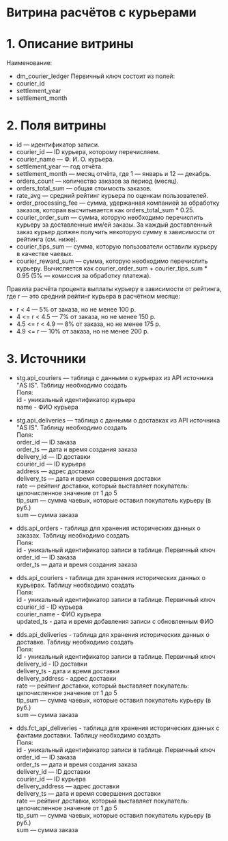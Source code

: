 # Витрина расчётов с курьерами
# 1. Описание витрины
Наименование:
- dm_courier_ledger
Первичный ключ состоит из полей:
- courier_id
- settlement_year
- settlement_month
# 2. Поля витрины
- id — идентификатор записи.
- courier_id — ID курьера, которому перечисляем.
- courier_name — Ф. И. О. курьера.
- settlement_year — год отчёта.
- settlement_month — месяц отчёта, где 1 — январь и 12 — декабрь.
- orders_count — количество заказов за период (месяц).
- orders_total_sum — общая стоимость заказов.
- rate_avg — средний рейтинг курьера по оценкам пользователей.
- order_processing_fee — сумма, удержанная компанией за обработку заказов, которая высчитывается как orders_total_sum * 0.25.
- courier_order_sum — сумма, которую необходимо перечислить курьеру за доставленные им/ей заказы. За каждый доставленный заказ курьер должен получить некоторую сумму в зависимости от рейтинга (см. ниже).
- courier_tips_sum — сумма, которую пользователи оставили курьеру в качестве чаевых.
- courier_reward_sum — сумма, которую необходимо перечислить курьеру. Вычисляется как courier_order_sum + courier_tips_sum * 0.95 (5% — комиссия за обработку платежа).

Правила расчёта процента выплаты курьеру в зависимости от рейтинга, где r — это средний рейтинг курьера в расчётном месяце:
- r < 4 — 5% от заказа, но не менее 100 р.
- 4 <= r < 4.5 — 7% от заказа, но не менее 150 р.
- 4.5 <= r < 4.9 — 8% от заказа, но не менее 175 р.
- 4.9 <= r — 10% от заказа, но не менее 200 р.

# 3. Источники
- stg.api_couriers — таблица с данными о курьерах из API источника "AS IS". Таблицу необходимо создать  
Поля:  
id - уникальный идентификатор курьера  
name - ФИО курьера  

- stg.api_deliveries — таблица с данными о доставках из API источника "AS IS". Таблицу необходимо создать  
Поля:  
order_id — ID заказа  
order_ts — дата и время создания заказа  
delivery_id — ID доставки  
courier_id — ID курьера  
address — адрес доставки  
delivery_ts — дата и время совершения доставки  
rate — рейтинг доставки, который выставляет покупатель: целочисленное значение от 1 до 5  
tip_sum — сумма чаевых, которые оставил покупатель курьеру (в руб.)  
sum — сумма заказа  

- dds.api_orders - таблица для хранения исторических данных о заказах. Таблицу необходимо создать  
Поля:  
id - уникальный идентификатор записи в таблице. Первичный ключ  
order_id — ID заказа  
order_ts — дата и время создания заказа  

- dds.api_couriers - таблица для хранения исторических данных о курьерах. Таблицу необходимо создать  
Поля:  
id - уникальный идентификатор записи в таблице. Первичный ключ  
courier_id - ID курьера  
courier_name - ФИО курьера  
updated_ts - дата и время добавления записи с обновленным ФИО

- dds.api_deliveries - таблица для хранения исторических данных о доставке. Таблицу необходимо создать  
Поля:  
id - уникальный идентификатор записи в таблице. Первичный ключ  
delivery_id - ID доставки  
delivery_ts - дата и время доставки  
delivery_address - адрес доставки  
rate — рейтинг доставки, который выставляет покупатель: целочисленное значение от 1 до 5  
tip_sum — сумма чаевых, которые оставил покупатель курьеру (в руб.)  
sum — сумма заказа  

- dds.fct_api_deliveries - таблица для хранения исторических данных с фактами доставки. Таблицу необходимо создать  
Поля:  
id - уникальный идентификатор записи в таблице. Первичный ключ  
order_id — ID заказа  
order_ts — дата и время создания заказа  
delivery_id — ID доставки  
courier_id — ID курьера  
delivery_address — адрес доставки  
delivery_ts — дата и время совершения доставки  
rate — рейтинг доставки, который выставляет покупатель: целочисленное значение от 1 до 5  
tip_sum — сумма чаевых, которые оставил покупатель курьеру (в руб.)  
sum — сумма заказа  